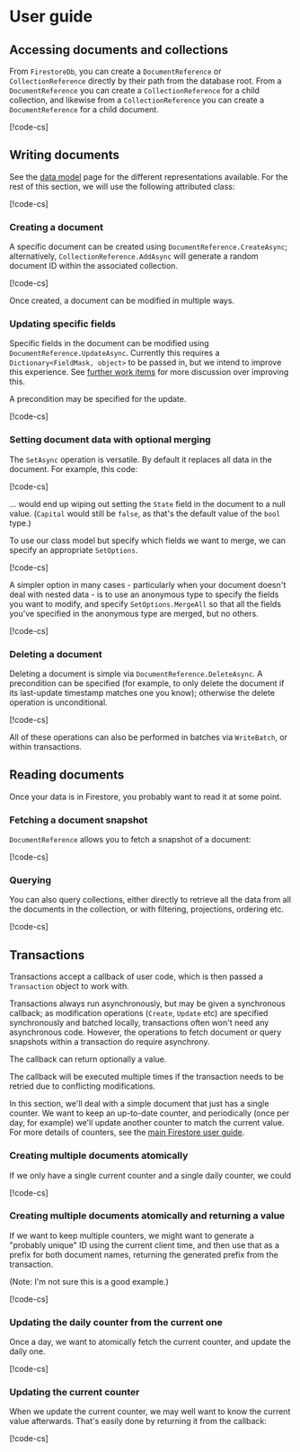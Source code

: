 # User guide

## Accessing documents and collections

From `FirestoreDb`, you can create a `DocumentReference` or `CollectionReference` directly by
their path from the database root. From a `DocumentReference` you can create a `CollectionReference`
for a child collection, and likewise from a `CollectionReference` you can create a `DocumentReference`
for a child document.

[!code-cs[](obj/snippets/Google.Cloud.Firestore.UserGuide.txt#References)]

## Writing documents

See the [data model](datamodel.md) page for the different representations available. For the rest of
this section, we will use the following attributed class:

[!code-cs[](obj/snippets/Google.Cloud.Firestore.UserGuide.txt#AttributedClass)]

### Creating a document

A specific document can be created using `DocumentReference.CreateAsync`; alternatively,
`CollectionReference.AddAsync` will generate a random document ID within the associated collection.

[!code-cs[](obj/snippets/Google.Cloud.Firestore.UserGuide.txt#AddAsync)]

Once created, a document can be modified in multiple ways.

### Updating specific fields

Specific fields in the document can be modified using `DocumentReference.UpdateAsync`. Currently this
requires a `Dictionary<FieldMask, object>` to be passed in, but we intend to improve this experience.
See [further work items](furtherwork.md) for more discussion over improving this.

A precondition may be specified for the update.

[!code-cs[](obj/snippets/Google.Cloud.Firestore.UserGuide.txt#UpdateAsync)]

### Setting document data with optional merging

The `SetAsync` operation is versatile. By default it replaces all data in the document. For example, this code:

[!code-cs[](obj/snippets/Google.Cloud.Firestore.UserGuide.txt#SetAsyncOverwrite)]

... would end up wiping out setting the `State` field in the document to a null value. (`Capital` would still be `false`,
as that's the default value of the `bool` type.)

To use our class model but specify which fields we want to merge, we can specify an appropriate `SetOptions`.

[!code-cs[](obj/snippets/Google.Cloud.Firestore.UserGuide.txt#SetAsyncMergeSpecific)]

A simpler option in many cases - particularly when your document doesn't deal with nested data - is to use an anonymous
type to specify the fields you want to modify, and specify `SetOptions.MergeAll` so that all the fields you've specified
in the anonymous type are merged, but no others.

[!code-cs[](obj/snippets/Google.Cloud.Firestore.UserGuide.txt#SetAsyncMergeAll)]

### Deleting a document

Deleting a document is simple via `DocumentReference.DeleteAsync`. A precondition can be specified (for example, to only
delete the document if its last-update timestamp matches one you know); otherwise the delete operation is unconditional.

[!code-cs[](obj/snippets/Google.Cloud.Firestore.UserGuide.txt#DeleteAsync)]

All of these operations can also be performed in batches via `WriteBatch`, or within transactions.

## Reading documents

Once your data is in Firestore, you probably want to read it at some point.

### Fetching a document snapshot

`DocumentReference` allows you to fetch a snapshot of a document:

[!code-cs[](obj/snippets/Google.Cloud.Firestore.UserGuide.txt#DocumentSnapshot)]

### Querying

You can also query collections, either directly to retrieve all the data from all the documents in the collection,
or with filtering, projections, ordering etc.

[!code-cs[](obj/snippets/Google.Cloud.Firestore.UserGuide.txt#QuerySnapshot)]

## Transactions

Transactions accept a callback of user code, which is then passed a `Transaction` object
to work with.

Transactions always run asynchronously, but may be given a synchronous callback;
as modification operations (`Create`, `Update` etc) are specified synchronously and batched locally,
transactions often won't need any asynchronous code. However, the operations to fetch document or
query snapshots within a transaction do require asynchrony.

The callback can return optionally a value.

The callback will be executed multiple times if the transaction needs to be retried due to conflicting
modifications.

In this section, we'll deal with a simple document that just has a single counter. We want to keep an up-to-date counter,
and periodically (once per day, for example) we'll update another counter to match the current value. For more
details of counters, see the [main Firestore user guide](https://firebase.google.com/docs/firestore/solutions/counters).

### Creating multiple documents atomically

If we only have a single current counter and a single daily counter, we could 

[!code-cs[](obj/snippets/Google.Cloud.Firestore.UserGuide.txt#TransactionSyncCallbackNoResult)]

### Creating multiple documents atomically and returning a value

If we want to keep multiple counters, we might want to generate a "probably unique" ID using the current client time,
and then use that as a prefix for both document names, returning the generated prefix from the transaction.

(Note: I'm not sure this is a good example.)

[!code-cs[](obj/snippets/Google.Cloud.Firestore.UserGuide.txt#TransactionSyncCallbackWithResult)]

### Updating the daily counter from the current one

Once a day, we want to atomically fetch the current counter, and update the daily one.

[!code-cs[](obj/snippets/Google.Cloud.Firestore.UserGuide.txt#TransactionAsyncCallbackNoResult)]

### Updating the current counter

When we update the current counter, we may well want to know the current value afterwards. That's easily done by
returning it from the callback:

[!code-cs[](obj/snippets/Google.Cloud.Firestore.UserGuide.txt#TransactionAsyncCallbackWithResult)]